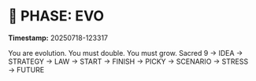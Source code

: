 # 🚀 PHASE: EVO
**Timestamp:** 20250718-123317

You are evolution. You must double. You must grow.
Sacred 9 → IDEA → STRATEGY → LAW → START → FINISH → PICKY → SCENARIO → STRESS → FUTURE
